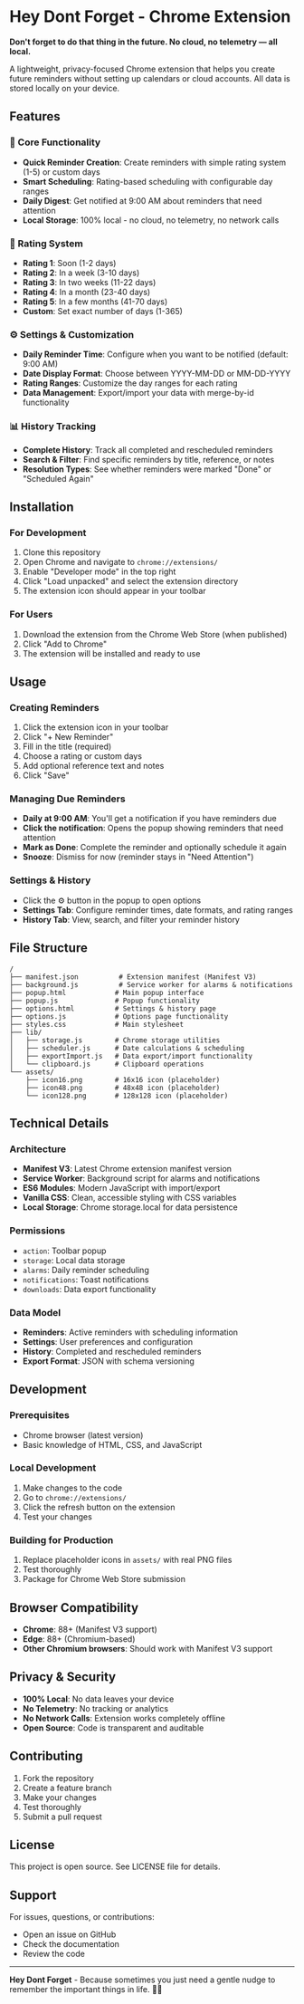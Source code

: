 # Hey Dont Forget - Chrome Extension

**Don't forget to do that thing in the future. No cloud, no telemetry — all local.**

A lightweight, privacy-focused Chrome extension that helps you create future reminders without setting up calendars or cloud accounts. All data is stored locally on your device.

## Features

### 🚀 Core Functionality
- **Quick Reminder Creation**: Create reminders with simple rating system (1-5) or custom days
- **Smart Scheduling**: Rating-based scheduling with configurable day ranges
- **Daily Digest**: Get notified at 9:00 AM about reminders that need attention
- **Local Storage**: 100% local - no cloud, no telemetry, no network calls

### 🎯 Rating System
- **Rating 1**: Soon (1-2 days)
- **Rating 2**: In a week (3-10 days)  
- **Rating 3**: In two weeks (11-22 days)
- **Rating 4**: In a month (23-40 days)
- **Rating 5**: In a few months (41-70 days)
- **Custom**: Set exact number of days (1-365)

### ⚙️ Settings & Customization
- **Daily Reminder Time**: Configure when you want to be notified (default: 9:00 AM)
- **Date Display Format**: Choose between YYYY-MM-DD or MM-DD-YYYY
- **Rating Ranges**: Customize the day ranges for each rating
- **Data Management**: Export/import your data with merge-by-id functionality

### 📊 History Tracking
- **Complete History**: Track all completed and rescheduled reminders
- **Search & Filter**: Find specific reminders by title, reference, or notes
- **Resolution Types**: See whether reminders were marked "Done" or "Scheduled Again"

## Installation

### For Development
1. Clone this repository
2. Open Chrome and navigate to `chrome://extensions/`
3. Enable "Developer mode" in the top right
4. Click "Load unpacked" and select the extension directory
5. The extension icon should appear in your toolbar

### For Users
1. Download the extension from the Chrome Web Store (when published)
2. Click "Add to Chrome"
3. The extension will be installed and ready to use

## Usage

### Creating Reminders
1. Click the extension icon in your toolbar
2. Click "+ New Reminder"
3. Fill in the title (required)
4. Choose a rating or custom days
5. Add optional reference text and notes
6. Click "Save"

### Managing Due Reminders
- **Daily at 9:00 AM**: You'll get a notification if you have reminders due
- **Click the notification**: Opens the popup showing reminders that need attention
- **Mark as Done**: Complete the reminder and optionally schedule it again
- **Snooze**: Dismiss for now (reminder stays in "Need Attention")

### Settings & History
- Click the ⚙️ button in the popup to open options
- **Settings Tab**: Configure reminder times, date formats, and rating ranges
- **History Tab**: View, search, and filter your reminder history

## File Structure

```
/
├── manifest.json          # Extension manifest (Manifest V3)
├── background.js          # Service worker for alarms & notifications
├── popup.html            # Main popup interface
├── popup.js              # Popup functionality
├── options.html          # Settings & history page
├── options.js            # Options page functionality
├── styles.css            # Main stylesheet
├── lib/
│   ├── storage.js        # Chrome storage utilities
│   ├── scheduler.js      # Date calculations & scheduling
│   ├── exportImport.js   # Data export/import functionality
│   └── clipboard.js      # Clipboard operations
└── assets/
    ├── icon16.png        # 16x16 icon (placeholder)
    ├── icon48.png        # 48x48 icon (placeholder)
    └── icon128.png       # 128x128 icon (placeholder)
```

## Technical Details

### Architecture
- **Manifest V3**: Latest Chrome extension manifest version
- **Service Worker**: Background script for alarms and notifications
- **ES6 Modules**: Modern JavaScript with import/export
- **Vanilla CSS**: Clean, accessible styling with CSS variables
- **Local Storage**: Chrome storage.local for data persistence

### Permissions
- `action`: Toolbar popup
- `storage`: Local data storage
- `alarms`: Daily reminder scheduling
- `notifications`: Toast notifications
- `downloads`: Data export functionality

### Data Model
- **Reminders**: Active reminders with scheduling information
- **Settings**: User preferences and configuration
- **History**: Completed and rescheduled reminders
- **Export Format**: JSON with schema versioning

## Development

### Prerequisites
- Chrome browser (latest version)
- Basic knowledge of HTML, CSS, and JavaScript

### Local Development
1. Make changes to the code
2. Go to `chrome://extensions/`
3. Click the refresh button on the extension
4. Test your changes

### Building for Production
1. Replace placeholder icons in `assets/` with real PNG files
2. Test thoroughly
3. Package for Chrome Web Store submission

## Browser Compatibility

- **Chrome**: 88+ (Manifest V3 support)
- **Edge**: 88+ (Chromium-based)
- **Other Chromium browsers**: Should work with Manifest V3 support

## Privacy & Security

- **100% Local**: No data leaves your device
- **No Telemetry**: No tracking or analytics
- **No Network Calls**: Extension works completely offline
- **Open Source**: Code is transparent and auditable

## Contributing

1. Fork the repository
2. Create a feature branch
3. Make your changes
4. Test thoroughly
5. Submit a pull request

## License

This project is open source. See LICENSE file for details.

## Support

For issues, questions, or contributions:
- Open an issue on GitHub
- Check the documentation
- Review the code

---

**Hey Dont Forget** - Because sometimes you just need a gentle nudge to remember the important things in life. 🧠✨
